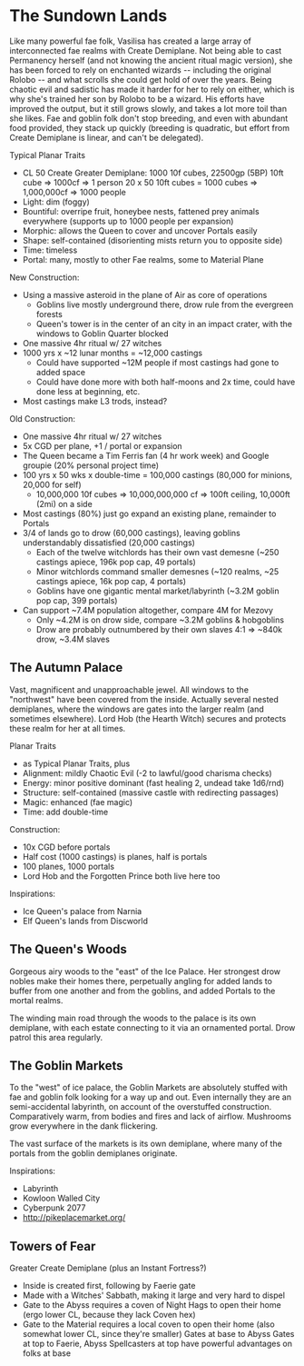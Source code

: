 # The Sundown Lands
Like many powerful fae folk, Vasilisa has created a large array of interconnected fae realms with Create Demiplane. Not being able to cast Permanency herself (and not knowing the ancient ritual magic version), she has been forced to rely on enchanted wizards -- including the original Rolobo -- and what scrolls she could get hold of over the years. Being chaotic evil and sadistic has made it harder for her to rely on either, which is why she's trained her son by Rolobo to be a wizard. His efforts have improved the output, but it still grows slowly, and takes a lot more toil than she likes. Fae and goblin folk don't stop breeding, and even with abundant food provided, they stack up quickly (breeding is quadratic, but effort from Create Demiplane is linear, and can't be delegated).

Typical Planar Traits
- CL 50 Create Greater Demiplane: 1000 10f cubes, 22500gp (5BP)
  10ft cube => 1000cf => 1 person
  20 x 50 10ft cubes = 1000 cubes => 1,000,000cf => 1000 people
- Light: dim (foggy)
- Bountiful: overripe fruit, honeybee nests, fattened prey animals everywhere (supports up to 1000 people per expansion)
- Morphic: allows the Queen to cover and uncover Portals easily
- Shape: self-contained (disorienting mists return you to opposite side)
- Time: timeless
- Portal: many, mostly to other Fae realms, some to Material Plane

New Construction:
- Using a massive asteroid in the plane of Air as core of operations
  - Goblins live mostly underground there, drow rule from the evergreen forests
  - Queen's tower is in the center of an city in an impact crater, with the windows to Goblin Quarter blocked
- One massive 4hr ritual w/ 27 witches
- 1000 yrs x ~12 lunar months = ~12,000 castings
  - Could have supported ~12M people if most castings had gone to added space
  - Could have done more with both half-moons and 2x time, could have done less at beginning, etc.
- Most castings make L3 trods, instead?

Old Construction:
- One massive 4hr ritual w/ 27 witches
- 5x CGD per plane, +1 / portal or expansion
- The Queen became a Tim Ferris fan (4 hr work week) and Google groupie (20% personal project time)
- 100 yrs x 50 wks x double-time = 100,000 castings (80,000 for minions, 20,000 for self)
  - 10,000,000 10f cubes => 10,000,000,000 cf => 100ft ceiling, 10,000ft (2mi) on a side
- Most castings (80%) just go expand an existing plane, remainder to Portals
- 3/4 of lands go to drow (60,000 castings), leaving goblins understandably dissatisfied (20,000 castings)
  - Each of the twelve witchlords has their own vast demesne (~250 castings apiece, 196k pop cap, 49 portals)
  - Minor witchlords command smaller demesnes (~120 realms, ~25 castings apiece, 16k pop cap, 4 portals)
  - Goblins have one gigantic mental market/labyrinth (~3.2M goblin pop cap, 399 portals)
- Can support ~7.4M population altogether, compare 4M for Mezovy
  - Only ~4.2M is on drow side, compare ~3.2M goblins & hobgoblins
  - Drow are probably outnumbered by their own slaves 4:1 => ~840k drow, ~3.4M slaves


## The Autumn Palace
Vast, magnificent and unapproachable jewel. All windows to the "northwest" have been covered from the inside. Actually several nested demiplanes, where the windows are gates into the larger realm (and sometimes elsewhere). Lord Hob (the Hearth Witch) secures and protects these realm for her at all times.

Planar Traits
- as Typical Planar Traits, plus
- Alignment: mildly Chaotic Evil (-2 to lawful/good charisma checks)
- Energy: minor positive dominant (fast healing 2, undead take 1d6/rnd)
- Structure: self-contained (massive castle with redirecting passages)
- Magic: enhanced (fae magic)
- Time: add double-time

Construction:
- 10x CGD before portals
- Half cost (1000 castings) is planes, half is portals
- 100 planes, 1000 portals
- Lord Hob and the Forgotten Prince both live here too

Inspirations:
- Ice Queen's palace from Narnia
- Elf Queen's lands from Discworld

## The Queen's Woods
Gorgeous airy woods to the "east" of the Ice Palace. Her strongest drow nobles make their homes there, perpetually angling for added lands to buffer from one another and from the goblins, and added Portals to the mortal realms.

The winding main road through the woods to the palace is its own demiplane, with each estate connecting to it via an ornamented portal. Drow patrol this area regularly.

## The Goblin Markets
To the "west" of ice palace, the Goblin Markets are absolutely stuffed with fae and goblin folk looking for a way up and out. Even internally they are an semi-accidental labyrinth, on account of the overstuffed construction. Comparatively warm, from bodies and fires and lack of airflow. Mushrooms grow everywhere in the dank flickering.

The vast surface of the markets is its own demiplane, where many of the portals from the goblin demiplanes originate.

Inspirations:
- Labyrinth
- Kowloon Walled City
- Cyberpunk 2077
- http://pikeplacemarket.org/

## Towers of Fear
Greater Create Demiplane (plus an Instant Fortress?)
- Inside is created first, following by Faerie gate
- Made with a Witches' Sabbath, making it large and very hard to dispel
- Gate to the Abyss requires a coven of Night Hags to open their home (ergo lower CL, because they lack Coven hex)
- Gate to the Material requires a local coven to open their home (also somewhat lower CL, since they're smaller)
Gates at base to Abyss
Gates at top to Faerie, Abyss
Spellcasters at top have powerful advantages on folks at base
 
